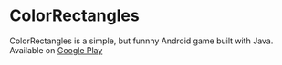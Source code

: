 # ColorRectangles
ColorRectangles is a simple, but funnny Android game built with Java.
Available on [Google Play](https://play.google.com/store/apps/details?id=com.diana.squares&hl=en)
